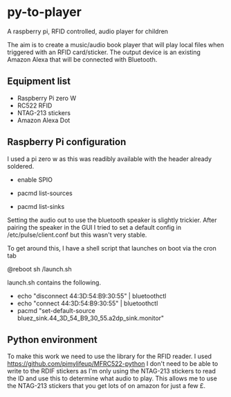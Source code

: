 # py-to-player
A raspberry pi, RFID controlled, audio player for children

The aim is to create a music/audio book player that will play local files when triggered with an RFID card/sticker. The output device is an existing Amazon Alexa that will be connected with Bluetooth.

## Equipment list
- Raspberry Pi zero W
- RC522 RFID
- NTAG-213 stickers
- Amazon Alexa Dot

## Raspberry Pi configuration
I used a pi zero w as this was readibly available with the header already soldered.
- enable SPIO

- pacmd list-sources
- pacmd list-sinks

Setting the audio out to use the bluetooth speaker is slightly trickier. After pairing the speaker in the GUI I tried to set a default config in
/etc/pulse/client.conf but this wasn't very stable.

To get around this, I have a shell script that launches on boot via the cron tab

@reboot sh /launch.sh

launch.sh contains the following.
- echo "disconnect 44:3D:54:B9:30:55" | bluetoothctl
- echo "connect 44:3D:54:B9:30:55" | bluetoothctl
- pacmd "set-default-source bluez_sink.44_3D_54_B9_30_55.a2dp_sink.monitor"

## Python environment
To make this work we need to use the library for the RFID reader. I used https://github.com/pimylifeup/MFRC522-python
I don't need to be able to write to the RDIF stickers as I'm only using the NTAG-213 stickers to read the ID and use this to determine what audio to play. This allows me to use the NTAG-213 stickers that you get lots of on amazon for just a few £.



